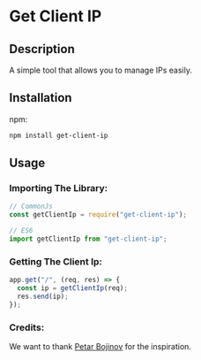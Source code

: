 # Get Client IP

## Description

A simple tool that allows you to manage IPs easily.

## Installation

npm:

```bash
npm install get-client-ip
```

## Usage

### Importing The Library:

```javascript
// CommonJs
const getClientIp = require("get-client-ip");

// ES6
import getClientIp from "get-client-ip";
```

### Getting The Client Ip:

```javascript
app.get("/", (req, res) => {
  const ip = getClientIp(req);
  res.send(ip);
});
```

### Credits:

We want to thank [Petar Bojinov](https://github.com/pbojinov) for the inspiration.
